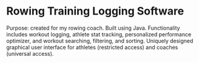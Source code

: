 # Rowing Training Logging Software
Purpose: created for my rowing coach. Built using Java. Functionality includes workout logging, athlete stat tracking, personalized performance optimizer, and workout searching, filtering, and sorting. Uniquely designed graphical user interface for athletes (restricted access) and coaches (universal access).
